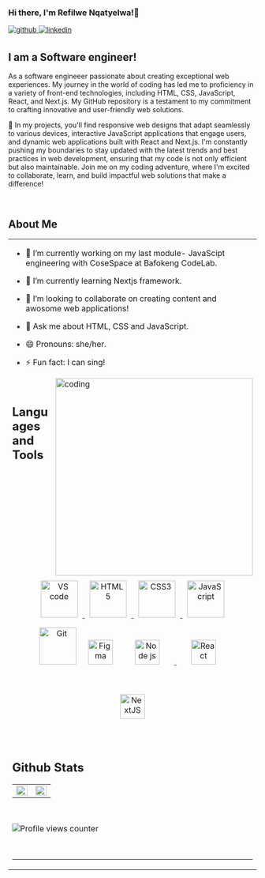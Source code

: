 ### Hi there, I'm Refilwe Nqatyelwa!👋

<a href="https://github.com/refilwe204/refilwe204" target="_blank">
<img src=https://img.shields.io/badge/github-%2324292e.svg?&style=for-the-badge&logo=github&logoColor=white alt=github style="margin-bottom: 5px;" />
</a>
<a href="https://www.linkedin.com/in/refilwe-nqatyelwa-230920266/" target="_blank">
<img src=https://img.shields.io/badge/linkedin-%231E77B5.svg?&style=for-the-badge&logo=linkedin&logoColor=white alt=linkedin style="margin-bottom: 5px;" />
</a>

## I am a Software engineer!

As a software engineeer passionate about creating exceptional web experiences. My journey in the world of coding has led me to proficiency in a variety of front-end technologies, including HTML, CSS, JavaScript, React, and Next.js. My GitHub repository is a testament to my commitment to crafting innovative and user-friendly web solutions.

🚀 In my projects, you'll find responsive web designs that adapt seamlessly to various devices, interactive JavaScript applications that engage users, and dynamic web applications built with React and Next.js. I'm constantly pushing my boundaries to stay updated with the latest trends and best practices in web development, ensuring that my code is not only efficient but also maintainable. Join me on my coding adventure, where I'm excited to collaborate, learn, and build impactful web solutions that make a difference!

<br/>  

## About Me   
<table><tr><td valign="top" width="50%">

- 🔭 I’m currently working on my last module- JavaScipt engineering with CoseSpace at Bafokeng CodeLab.
  
- 🌱 I’m currently learning Nextjs framework.
  
- 👯 I’m looking to collaborate on creating content and awosome web applications!

- 💬 Ask me about HTML, CSS and JavaScript.

- 😄 Pronouns: she/her.
  
- ⚡ Fun fact: I can sing!


<img align="right" alt="coding" width="400" src="https://media.tenor.com/2SeTinGEKNQAAAAM/codelikeagirl.gif">

<br/>  

## Languages and Tools  
<div align="center"> 
<a href="https://https://code.visualstudio.com/" target="_blank"><img style="margin: 10px" src="https://repository-images.githubusercontent.com/657248114/d3c7b91a-b285-4d1e-8429-5de1acc5f61e" alt="VS code" height="75" />
</a> 
<a href="https://en.wikipedia.org/wiki/HTML5" target="_blank"><img style="margin: 10px" src="https://profilinator.rishav.dev/skills-assets/html5-original-wordmark.svg" alt="HTML5" height="75" />
</a>
<a href="https://www.w3schools.com/css/" target="_blank"><img style="margin: 10px" src="https://profilinator.rishav.dev/skills-assets/css3-original-wordmark.svg" alt="CSS3" height="75" />
</a>  
<a href="https://www.javascript.com/" target="_blank"><img style="margin: 10px" src="https://profilinator.rishav.dev/skills-assets/javascript-original.svg" alt="JavaScript" height="75" />
</a>  
<a href="https://github.com/" target="_blank"><img style="margin: 10px" src="https://profilinator.rishav.dev/skills-assets/git-scm-icon.svg" alt="Git" height="75" /></a>
<a href="https://www.figma.com/" target="_blank"><img style="margin: 10px" src="https://profilinator.rishav.dev/skills-assets/figma-icon.svg" alt="Figma" height="50" /></a>
<a href="https://nodejs.org/en/docs" target="_blank"><img style="margin: 30px" src="https://image.pngaaa.com/668/4547668-middle.png" alt="Node js" height="50" />
</a>
<a href="https://react.dev/" target="_blank"><img style="margin: 30px" src="https://upload.wikimedia.org/wikipedia/commons/thumb/a/a7/React-icon.svg/2300px-React-icon.svg.png" alt="React" height="50" />
</a>
<a href="https://nextjs.org/docs/pages/api-reference/" target="_blank"><img style="margin: 30px" src="https://miro.medium.com/v2/resize:fit:650/1*oAwGDARfOzWoZnq1Rhingg.png" alt="NextJS" height="50" />
</a>
</div> 


<br/>  


## Github Stats  
<table><tr><td valign="top" width="50%">

<img src="https://github-readme-stats.vercel.app/api?username=refilwe204&show_icons=true&count_private=true&hide_border=true" align="left" style="width: 100%" />

</td><td valign="top" width="50%">

<img src="https://github-readme-stats.vercel.app/api/top-langs/?username=refilwe204&show_border=true&layout=compact" align="left" style="width: 100%" />

</td></tr></table>  

<br/>  

![Profile views counter](https://komarev.com/ghpvc/?username=refilwe204&&style=flat-square)  

<br/>  

----
 

